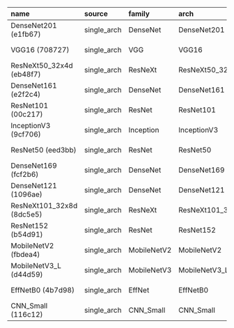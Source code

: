 | name                      | source      | family      | arch             |   img_size |   batch_size |   global_batch_size |    lr |   dropout |   weight_decay |   label_smoothing |   best_val_acc |   best_epoch |   test_acc | run_dir                                                                     | cfg_hash   |   epochs |   val_split |   acc_LukeTest |   acc_FalahTest |
|:--------------------------|:------------|:------------|:-----------------|-----------:|-------------:|--------------------:|------:|----------:|---------------:|------------------:|---------------:|-------------:|-----------:|:----------------------------------------------------------------------------|:-----------|---------:|------------:|---------------:|----------------:|
| DenseNet201 (e1fb67)      | single_arch | DenseNet    | DenseNet201      |        224 |           11 |                  32 | 5e-05 |       0.3 |         0.0001 |              0.05 |       0.990394 |           20 |   0.991667 | /home/jung.hur/Alzheimers/Results/Singles_Marco/DenseNet201/e1fb67d4e0      | e1fb67d4e0 |       20 |         0.2 |       0.982826 |        0.990632 |
| VGG16 (708727)            | single_arch | VGG         | VGG16            |        224 |           11 |                  32 | 5e-05 |       0.3 |         0.0001 |              0.05 |       0.989433 |           19 |   0.989167 | /home/jung.hur/Alzheimers/Results/Singles_Marco/VGG16/708727df98            | 708727df98 |       20 |         0.2 |       0.985168 |        0.973458 |
| ResNeXt50_32x4d (eb48f7)  | single_arch | ResNeXt     | ResNeXt50_32x4d  |        224 |           11 |                  32 | 5e-05 |       0.3 |         0.0001 |              0.05 |       0.988473 |           19 |   0.989167 | /home/jung.hur/Alzheimers/Results/Singles_Marco/ResNeXt50_32x4d/eb48f7ff32  | eb48f7ff32 |       20 |         0.2 |       0.991413 |        0.992194 |
| DenseNet161 (e2f2c4)      | single_arch | DenseNet    | DenseNet161      |        224 |           11 |                  32 | 5e-05 |       0.3 |         0.0001 |              0.05 |       0.987512 |           20 |   0.9875   | /home/jung.hur/Alzheimers/Results/Singles_Marco/DenseNet161/e2f2c40e66      | e2f2c40e66 |       20 |         0.2 |       0.9516   |        0.966432 |
| ResNet101 (00c217)        | single_arch | ResNet      | ResNet101        |        224 |           11 |                  32 | 5e-05 |       0.3 |         0.0001 |              0.05 |       0.979827 |           19 |   0.9875   | /home/jung.hur/Alzheimers/Results/Singles_Marco/ResNet101/00c217409f        | 00c217409f |       20 |         0.2 |       0.964871 |        0.98751  |
| InceptionV3 (9cf706)      | single_arch | Inception   | InceptionV3      |        299 |            5 |                  32 | 5e-05 |       0.3 |         0.0001 |              0.05 |       0.991354 |           19 |   0.986667 | /home/jung.hur/Alzheimers/Results/Singles_Marco/InceptionV3/9cf70656d9      | 9cf70656d9 |       20 |         0.2 |       0.906323 |        0.889149 |
| ResNet50 (eed3bb)         | single_arch | ResNet      | ResNet50         |        224 |           11 |                  32 | 5e-05 |       0.3 |         0.0001 |              0.05 |       0.988473 |           20 |   0.986667 | /home/jung.hur/Alzheimers/Results/Singles_Marco/ResNet50/eed3bbda52         | eed3bbda52 |       20 |         0.2 |       0.901639 |        0.942233 |
| DenseNet169 (fcf2b6)      | single_arch | DenseNet    | DenseNet169      |        224 |           11 |                  32 | 5e-05 |       0.3 |         0.0001 |              0.05 |       0.995197 |           20 |   0.985833 | /home/jung.hur/Alzheimers/Results/Singles_Marco/DenseNet169/fcf2b63f9e      | fcf2b63f9e |       20 |         0.2 |       0.971897 |        0.982045 |
| DenseNet121 (1096ae)      | single_arch | DenseNet    | DenseNet121      |        224 |           11 |                  32 | 5e-05 |       0.3 |         0.0001 |              0.05 |       0.985591 |           19 |   0.985833 | /home/jung.hur/Alzheimers/Results/Singles_Marco/DenseNet121/1096aeec6c      | 1096aeec6c |       20 |         0.2 |       0.931304 |        0.9758   |
| ResNeXt101_32x8d (8dc5e5) | single_arch | ResNeXt     | ResNeXt101_32x8d |        224 |           11 |                  32 | 5e-05 |       0.3 |         0.0001 |              0.05 |       0.987512 |           17 |   0.9825   | /home/jung.hur/Alzheimers/Results/Singles_Marco/ResNeXt101_32x8d/8dc5e53fdd | 8dc5e53fdd |       20 |         0.2 |       0.972678 |        0.991413 |
| ResNet152 (b54d91)        | single_arch | ResNet      | ResNet152        |        224 |           11 |                  32 | 5e-05 |       0.3 |         0.0001 |              0.05 |       0.987512 |           19 |   0.975    | /home/jung.hur/Alzheimers/Results/Singles_Marco/ResNet152/b54d916372        | b54d916372 |       20 |         0.2 |       0.968774 |        0.992194 |
| MobileNetV2 (fbdea4)      | single_arch | MobileNetV2 | MobileNetV2      |        224 |           11 |                  32 | 5e-05 |       0.3 |         0.0001 |              0.05 |       0.931796 |           19 |   0.935833 | /home/jung.hur/Alzheimers/Results/Singles_Marco/MobileNetV2/fbdea42b98      | fbdea42b98 |       20 |         0.2 |       0.875878 |        0.900078 |
| MobileNetV3_L (d44d59)    | single_arch | MobileNetV3 | MobileNetV3_L    |        224 |           11 |                  32 | 5e-05 |       0.3 |         0.0001 |              0.05 |       0.926033 |           19 |   0.928333 | /home/jung.hur/Alzheimers/Results/Singles_Marco/MobileNetV3_L/d44d59d55e    | d44d59d55e |       20 |         0.2 |       0.822795 |        0.837627 |
| EffNetB0 (4b7d98)         | single_arch | EffNet      | EffNetB0         |        224 |           11 |                  32 | 5e-05 |       0.3 |         0.0001 |              0.05 |       0.92123  |           20 |   0.9175   | /home/jung.hur/Alzheimers/Results/Singles_Marco/EffNetB0/4b7d9889be         | 4b7d9889be |       20 |         0.2 |       0.943794 |        0.915691 |
| CNN_Small (116c12)        | single_arch | CNN_Small   | CNN_Small        |        224 |           11 |                  32 | 5e-05 |       0.3 |         0.0001 |              0.05 |       0.51585  |           11 |   0.515    | /home/jung.hur/Alzheimers/Results/Singles_Marco/CNN_Small/116c12a036        | 116c12a036 |       20 |         0.2 |       0.508977 |        0.519126 |